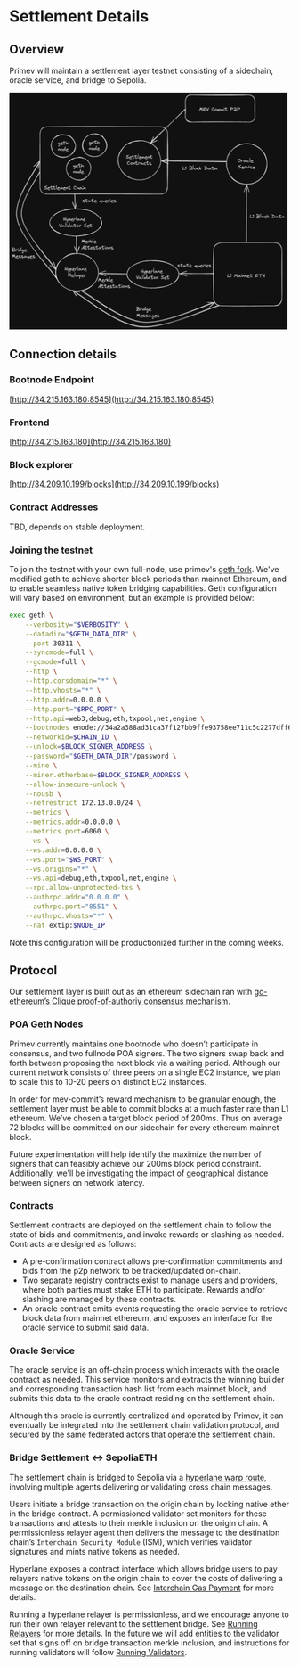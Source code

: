 # Settlement Details

## Overview

Primev will maintain a settlement layer testnet consisting of a sidechain, oracle service, and bridge to Sepolia. 

<img src="settlement.png" alt="Settlement Diagram" width="500" height="425"/>

## Connection details

### Bootnode Endpoint

[http://34.215.163.180:8545](http://34.215.163.180:8545)

### Frontend

[http://34.215.163.180](http://34.215.163.180)

### Block explorer

[http://34.209.10.199/blocks](http://34.209.10.199/blocks)

### Contract Addresses

TBD, depends on stable deployment.

### Joining the testnet

To join the testnet with your own full-node, use primev's [geth fork](https://github.com/primevprotocol/go-ethereum). We've modified geth to achieve shorter block periods than mainnet Ethereum, and to enable seamless native token bridging capabilities. Geth configuration will vary based on environment, but an example is provided below:

```bash
exec geth \
    --verbosity="$VERBOSITY" \
    --datadir="$GETH_DATA_DIR" \
    --port 30311 \
    --syncmode=full \
    --gcmode=full \
    --http \
    --http.corsdomain="*" \
    --http.vhosts="*" \
    --http.addr=0.0.0.0 \
    --http.port="$RPC_PORT" \
    --http.api=web3,debug,eth,txpool,net,engine \
    --bootnodes enode://34a2a388ad31ca37f127bb9ffe93758ee711c5c2277dff6aff2e359bcf2c9509ea55034196788dbd59ed70861f523c1c03d54f1eabb2b4a5c1c129d966fe1e65@172.13.0.100:30301 \
    --networkid=$CHAIN_ID \
    --unlock=$BLOCK_SIGNER_ADDRESS \
    --password="$GETH_DATA_DIR"/password \
    --mine \
    --miner.etherbase=$BLOCK_SIGNER_ADDRESS \
    --allow-insecure-unlock \
    --nousb \
    --netrestrict 172.13.0.0/24 \
    --metrics \
    --metrics.addr=0.0.0.0 \
    --metrics.port=6060 \
    --ws \
    --ws.addr=0.0.0.0 \
    --ws.port="$WS_PORT" \
    --ws.origins="*" \
    --ws.api=debug,eth,txpool,net,engine \
    --rpc.allow-unprotected-txs \
    --authrpc.addr="0.0.0.0" \
    --authrpc.port="8551" \
    --authrpc.vhosts="*" \
    --nat extip:$NODE_IP
```

Note this configuration will be productionized further in the coming weeks.

## Protocol

Our settlement layer is built out as an ethereum sidechain ran with [go-ethereum’s Clique proof-of-authoriy consensus mechanism](https://geth.ethereum.org/docs/tools/clef/clique-signing). 

### POA Geth Nodes

Primev currently maintains one bootnode who doesn’t participate in consensus, and two fullnode POA signers. The two signers swap back and forth between proposing the next block via a waiting period. Although our current network consists of three peers on a single EC2 instance, we plan to scale this to 10-20 peers on distinct EC2 instances. 

In order for mev-commit’s reward mechanism to be granular enough, the settlement layer must be able to commit blocks at a much faster rate than L1 ethereum. We’ve chosen a target block period of 200ms. Thus on average 72 blocks will be committed on our sidechain for every ethereum mainnet block. 

Future experimentation will help identify the maximize the number of signers that can feasibly achieve our 200ms block period constraint. Additionally, we'll be investigating the impact of geographical distance between signers on network latency.

### Contracts

Settlement contracts are deployed on the settlement chain to follow the state of bids and commitments, and invoke rewards or slashing as needed. Contracts are designed as follows:

* A pre-confirmation contract allows pre-confirmation commitments and bids from the p2p network to be tracked/updated on-chain.
* Two separate registry contracts exist to manage users and providers, where both parties must stake ETH to participate. Rewards and/or slashing are managed by these contracts. 
* An oracle contract emits events requesting the oracle service to retrieve block data from mainnet ethereum, and exposes an interface for the oracle service to submit said data.

### Oracle Service

The oracle service is an off-chain process which interacts with the oracle contract as needed. This service monitors and extracts the winning builder and corresponding transaction hash list from each mainnet block, and submits this data to the oracle contract residing on the settlement chain.

Although this oracle is currently centralized and operated by Primev, it can eventually be integrated into the settlement chain validation protocol, and secured by the same federated actors that operate the settlement chain.

### Bridge Settlement ↔ SepoliaETH

The settlement chain is bridged to Sepolia via a [hyperlane warp route](https://docs.hyperlane.xyz/docs/protocol/warp-routes), involving multiple agents delivering or validating cross chain messages.

Users initiate a bridge transaction on the origin chain by locking native ether in the bridge contract. A permissioned validator set monitors for these transactions and attests to their merkle inclusion on the origin chain. A permissionless relayer agent then delivers the message to the destination chain’s `Interchain Security Module` (ISM), which verifies validator signatures and mints native tokens as needed. 

Hyperlane exposes a contract interface which allows bridge users to pay relayers native tokens on the origin chain to cover the costs of delivering a message on the destination chain. See [Interchain Gas Payment](https://docs.hyperlane.xyz/docs/protocol/interchain-gas-payment) for more details.

Running a hyperlane relayer is permissionless, and we encourage anyone to run their own relayer relevant to the settlement bridge. See [Running Relayers](https://docs.hyperlane.xyz/docs/operate/relayer/run-relayer) for more details. In the future we will add entities to the validator set that signs off on bridge transaction merkle inclusion, and instructions for running validators will follow [Running Validators](https://docs.hyperlane.xyz/docs/operate/validators/run-validators).
